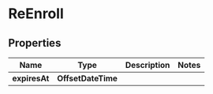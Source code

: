 

# ReEnroll


## Properties

| Name | Type | Description | Notes |
|------------ | ------------- | ------------- | -------------|
|**expiresAt** | **OffsetDateTime** |  |  |



